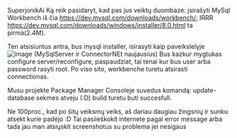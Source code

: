 SuperjonikAi
Ką reik pasidaryt, kad pas jus veiktų duombazė: įsirašyti MySql Workbench iš čia https://dev.mysql.com/downloads/workbench/;  IRRR https://dev.mysql.com/downloads/windows/installer/8.0.html ta pirma(2.4M). 

Ten atsisiuntus antra, bus mysql installer, isirasyti kaip paveikslelyje ![image](https://user-images.githubusercontent.com/54813516/118871473-49844880-b8f0-11eb-8bd1-cd619cffab7b.png) (MySqlServer ir ConnectorNEt naujausius) 
Bus kazkur mygtukas configure server/reconfigure, paspaudziat, tai tenai kur bus user arba password rasyti root. Po viso sito, workbenche turetu atsirasti connectionas.

Musu projekte Package Manager Consoleje suvedus komandą: update-database sekmes atveju (:D) build turetu buti succesfull.

Ne 100proc., kad po šitų veiksmų veiks, aš dariau daugiau žingsnių ir sunku atsekt kurie padėjo :D Tai pasiieškokit internete pagal error message arba tada jau man atsiųskit screenshotus su problema jei nesigaus
